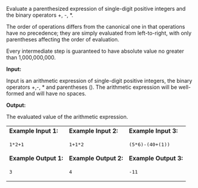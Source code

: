 <p align="left">
Evaluate a parenthesized expression of single-digit positive integers and the binary operators +, -, *.
</p><p>
The order of operations differs from the canonical one in that operations have no precedence; they are simply evaluated from left-to-right, with only parentheses affecting the order of evaluation.
</p><p>
Every intermediate step is guaranteed to have absolute value no greater than 1,000,000,000.
</p><p>
<b>Input:</b>
</p><p>Input is an arithmetic expression of single-digit positive integers, the binary operators +,-, * and parentheses (). The arithmetic expression will be well-formed and will have no spaces.
</p><p>
<b>Output:</b>
</p><p>The evaluated value of the arithmetic expression.
</p><p>
</p><table width="100%">
<tbody><tr>
<td valign="top"><b>Example Input 1:</b></td>
<td valign="top"><b>Example Input 2:</b></td>
<td valign="top"><b>Example Input 3:</b></td>
</tr>
<tr>
<td valign="top"><pre>1*2+1
</pre></td>
<td valign="top"><pre>1+1*2
</pre></td>
<td valign="top"><pre>(5*6)-(40+(1))
</pre></td>
</tr>
<tr>
<td valign="top"><b>Example Output 1:</b></td>
<td valign="top"><b>Example Output 2:</b></td>
<td valign="top"><b>Example Output 3:</b></td>
</tr>
<tr>
<td valign="top"><pre>3
</pre></td>
<td valign="top"><pre>4
</pre></td>
<td valign="top"><pre>-11
</pre></td>
</tr>
</tbody></table>